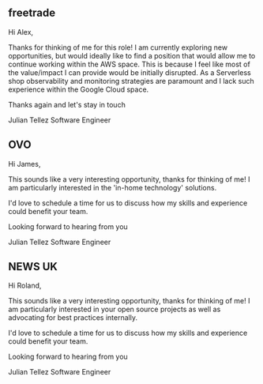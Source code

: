 ## freetrade

Hi Alex,

Thanks for thinking of me for this role!
I am currently exploring new opportunities,
but would ideally like to find a position that would allow me to
continue working within the AWS space.
This is because I feel like most of the value/impact I can provide would be initially disrupted.
As a Serverless shop observability and monitoring strategies are paramount
and I lack such experience within the Google Cloud space.

Thanks again and let's stay in touch

Julian Tellez
Software Engineer


## OVO

Hi James,

This sounds like a very interesting opportunity, thanks for thinking of me!
I am particularly interested in the 'in-home technology' solutions.

I'd love to schedule a time for us to discuss how my skills and experience 
could benefit your team.

Looking forward to hearing from you

Julian Tellez
Software Engineer


## NEWS UK

Hi Roland,

This sounds like a very interesting opportunity, thanks for thinking of me!
I am particularly interested in your open source projects as well as advocating for best practices internally.

I'd love to schedule a time for us to discuss how my skills and experience 
could benefit your team.

Looking forward to hearing from you

Julian Tellez
Software Engineer